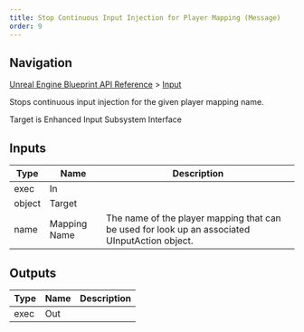 ```yaml
---
title: Stop Continuous Input Injection for Player Mapping (Message)
order: 9
---
```

## Navigation

[Unreal Engine Blueprint API Reference](https://dev.epicgames.com/documentation/en-us/unreal-engine/BlueprintAPI) > [Input](https://dev.epicgames.com/documentation/en-us/unreal-engine/BlueprintAPI/Input)

Stops continuous input injection for the given player mapping name.

Target is Enhanced Input Subsystem Interface

## Inputs

| Type | Name | Description |
| --- | --- | --- |
| exec | In |  |
| object | Target |  |
| name | Mapping Name | The name of the player mapping that can be used for look up an associated UInputAction object. |

## Outputs

| Type | Name | Description |
| --- | --- | --- |
| exec | Out |  |

